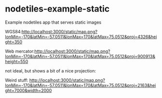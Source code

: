 nodetiles-example-static
========================

Example nodetiles app that serves static images

WGS84:[http://localhost:3000/static/map.png?lonMin=-170&latMin=-57.0511&lonMax=170&latMax=75.0512&proj=4326&height=350](http://localhost:3000/static/map.png?lonMin=-170&latMin=-57.0511&lonMax=170&latMax=75.0512&proj=4326&height=350)

Web mercator:[http://localhost:3000/static/map.png?lonMin=-170&latMin=-57.0511&lonMax=170&latMax=75.0512&proj=900913&height=550](http://localhost:3000/static/map.png?lonMin=-170&latMin=-57.0511&lonMax=170&latMax=75.0512&proj=900913&height=550)

not ideal, but shows a bit of a nice projection:

Weird stuff: [http://localhost:3000/static/map.png?lonMin=-170&latMin=-57.0511&lonMax=170&latMax=75.0512&proj=2163&height=7000&width=2000](http://localhost:3000/static/map.png?lonMin=-170&latMin=-57.0511&lonMax=170&latMax=75.0512&proj=2163&height=7000&width=2000)


